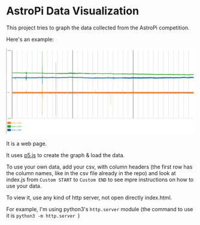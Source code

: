 # AstroPi Data Visualization

This project tries to graph the data collected from the AstroPi competition.

Here's an example:

![Graph example image](graph_example.png)

It is a web page.

It uses [p5.js](https://p5js.org) to create the graph & load the data.

To use your own data, add your csv, with column headers (the first row has the column names, like in the csv file already in the repo) and look at index.js from `Custom START` to `Custom END` to see mpre instructions on how to use your data.



To view it, use any kind of http server, not open directly index.html.

For example, I'm using python3's `http.server` module (the command to use it is `python3 -m http.server `)
